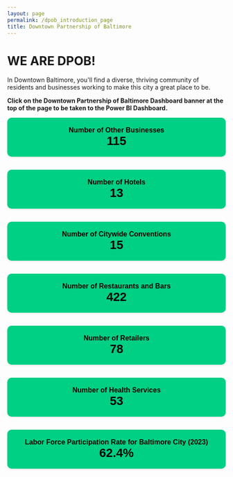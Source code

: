 ```yaml
---
layout: page
permalink: /dpob_introduction_page
title: Downtown Partnership of Baltimore
---
```


# WE ARE DPOB!

In Downtown Baltimore, you'll find a diverse, thriving community of residents and businesses working to make this city a great place to be.

**Click on the Downtown Partnership of Baltimore Dashboard banner at the top of the page to be taken to the Power BI Dashboard.**

<!-- KPI Section -->
<div style="display: flex; gap: 30px; flex-wrap: wrap; margin-bottom: 30px; font-family: Arial;">

  <!-- Box 1 -->
  <div style="background-color: #00d084; padding: 20px; border-radius: 10px; flex: 1; min-width: 200px; text-align: center; box-shadow: 0 2px 4px rgba(0,0,0,0.1);">
    <div style="color: #000000; font-weight: bold; font-size: 16px;">Number of Other Businesses</div>
    <div style="color: #000000; font-weight: bold; font-size: 28px;">115</div>
  </div>  

  <!-- Box 2 -->
  <div style="background-color: #00d084; padding: 20px; border-radius: 10px; flex: 1; min-width: 200px; text-align: center; box-shadow: 0 2px 4px rgba(0,0,0,0.1);">
    <div style="color: #000000; font-weight: bold; font-size: 16px;">Number of Hotels</div>
    <div style="color: #000000; font-weight: bold; font-size: 28px;">13</div>
  </div>

  <!-- Box 3 -->
  <div style="background-color: #00d084; padding: 20px; border-radius: 10px; flex: 1; min-width: 200px; text-align: center; box-shadow: 0 2px 4px rgba(0,0,0,0.1);">
    <div style="color: #000000; font-weight: bold; font-size: 16px;">Number of Citywide Conventions</div>
    <div style="color: #000000; font-weight: bold; font-size: 28px;">15</div>
  </div>

  <!-- Box 4 -->
  <div style="background-color: #00d084; padding: 20px; border-radius: 10px; flex: 1; min-width: 200px; text-align: center; box-shadow: 0 2px 4px rgba(0,0,0,0.1);">
    <div style="color: #000000; font-weight: bold; font-size: 16px;">Number of Restaurants and Bars</div>
    <div style="color: #000000; font-weight: bold; font-size: 28px;">422</div>
  </div>

  <!-- Box 5 -->
  <div style="background-color: #00d084; padding: 20px; border-radius: 10px; flex: 1; min-width: 200px; text-align: center; box-shadow: 0 2px 4px rgba(0,0,0,0.1);">
    <div style="color: #000000; font-weight: bold; font-size: 16px;">Number of Retailers</div>
    <div style="color: #000000; font-weight: bold; font-size: 28px;">78</div>
  </div>

  <!-- Box 6 -->
  <div style="background-color: #00d084; padding: 20px; border-radius: 10px; flex: 1; min-width: 200px; text-align: center; box-shadow: 0 2px 4px rgba(0,0,0,0.1);">
    <div style="color: #000000; font-weight: bold; font-size: 16px;">Number of Health Services</div>
    <div style="color: #000000; font-weight: bold; font-size: 28px;">53</div>
  </div>

  <!-- Box 7 -->
  <div style="background-color: #00d084; padding: 20px; border-radius: 10px; flex: 1; min-width: 200px; text-align: center; box-shadow: 0 2px 4px rgba(0,0,0,0.1);">
    <div style="color: #000000; font-weight: bold; font-size: 16px;">Labor Force Participation Rate for Baltimore City (2023)</div>
    <div style="color: #000000; font-weight: bold; font-size: 28px;">62.4%</div>
  </div>

</div>
